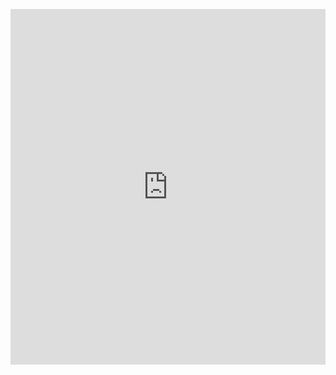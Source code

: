 <p><iframe allowfullscreen width="100%" height="569" class="google-slides-iframe" frameborder="0" scrolling="no" src="https://docs.google.com/presentation/d/e/2PACX-1vQ_XucAOQTNtRIVnxgYjEsJPUYlT1mxgxUrwmB6kYaCVpEcrhM1HgLl6KWb8xsp1rINAtJoBhgOP0IC/embed?start=false&amp;loop=false&amp;delayms=3000"></iframe></p>